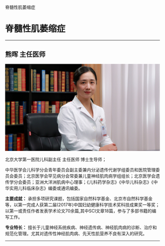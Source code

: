 脊髓性肌萎缩症

# 脊髓性肌萎缩症

---

## 熊晖 主任医师

![1679209545083](image/c03_028/1679209545083.png)

北京大学第一医院儿科副主任 主任医师 博士生导师；

中华医学会儿科学分会青年委员会副主委兼内分泌遗传代谢学组委员和医院管理委员会委员；北京医学会罕见病分会常委兼儿童神经肌肉病学组组长；北京医学会遗传学分会委员；亚洲大洋洲肌病中心理事；《儿科药学杂志》《中华儿科杂志》《中华实用儿科临床杂志》编委或通讯编委。


**主要成就：** 承担多项研究课题，包括国家自然科学基金、北京市自然科学基金等，以第一完成人获第二届(2017年)中国妇幼健康科学技术奖科技成果奖一等奖；
以第一或责任作者发表学术论文70余篇,其中SCI文章18篇，参与了多部书籍的编写工作。


**专业特长：** 擅长于儿童神经系统疾病、神经遗传病、神经肌肉病的诊断、治疗和规范化管理。尤其对遗传性神经肌肉病、先天性肌营养不良有深入的研究。

---
